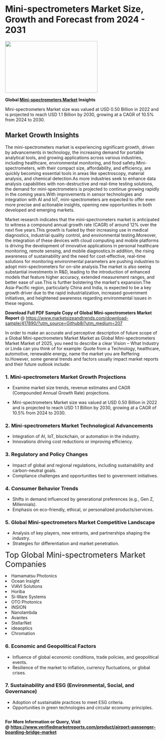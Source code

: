 <H1>Mini-spectrometers Market Size, Growth and Forecast from 2024 - 2031</H1><img class="aligncenter size-medium wp-image-584254" src="https://thirdeyenews.in/wp-content/uploads/2024/09/Global-Market-Research-300x168.jpeg" alt="" width="300" height="168" /><p><strong>Global&nbsp;<a href="https://www.marketsizeandtrends.com/download-sample/417890/?utm_source=Github8j?utm_medium=207">Mini-spectrometers Market</a> Insights</strong></p><p>Mini-spectrometers Market size was valued at USD 0.50 Billion in 2022 and is projected to reach USD 1.1 Billion by 2030, growing at a CAGR of 10.5% from 2024 to 2030.</p><p><h2>Market Growth Insights</h2> <p>The mini-spectrometers market is experiencing significant growth, driven by advancements in technology, the increasing demand for portable analytical tools, and growing applications across various industries, including healthcare, environmental monitoring, and food safety.Mini-spectrometers, with their compact size, affordability, and efficiency, are quickly becoming essential tools in areas like spectroscopy, material analysis, and chemical detection.As more industries seek to enhance data analysis capabilities with non-destructive and real-time testing solutions, the demand for mini-spectrometers is projected to continue growing rapidly in the coming years.With improvements in sensor technologies and integration with AI and IoT, mini-spectrometers are expected to offer even more precise and actionable insights, opening new opportunities in both developed and emerging markets.</p> <p>Market research indicates that the mini-spectrometers market is anticipated to witness a compound annual growth rate (CAGR) of around 12% over the next five years.This growth is fueled by their increasing use in medical diagnostics, industrial quality control, and environmental testing.Moreover, the integration of these devices with cloud computing and mobile platforms is driving the development of innovative applications in personal healthcare monitoring, remote sensing, and mobile diagnostics.In addition, the rising awareness of sustainability and the need for cost-effective, real-time solutions for monitoring environmental parameters are pushing industries to adopt mini-spectrometers for on-site analysis.The market is also seeing substantial investments in R&D, leading to the introduction of enhanced models that feature higher accuracy, extended measurement ranges, and better ease of use.This is further bolstering the market's expansion.The Asia-Pacific region, particularly China and India, is expected to be a key growth driver due to the rapid industrialization, increased government initiatives, and heightened awareness regarding environmental issues in these regions.</p> <p><span class=""><strong>Download Full PDF Sample Copy of Global Mini-spectrometers Market Report</strong> @ <a href="https://www.marketsizeandtrends.com/download-sample/417890/?utm_source=Github8j?utm_medium=207" target="_blank">https://www.marketsizeandtrends.com/download-sample/417890/?utm_source=Github8j?utm_medium=207</a></span></p><p>In order to make an accurate and perceptive description of future scope of a Global&nbsp;Mini-spectrometers Market Market as Global&nbsp;Mini-spectrometers Market Market of 2025, you need to describe a clear Vision &ndash; What Industry or Linda can you think of for example: Quote from a Technology, healthcare, automotive, renewable energy, name the market you are Reffering to.However, some general trends and factors usually impact market reports and their future outlook include:</p><h3>1.&nbsp;<strong>Mini-spectrometers Market Growth Projections</strong></h3><ul><li>Examine market size trends, revenue estimates and CAGR (Compounded Annual Growth Rate) projections.</li><li><p>Mini-spectrometers Market size was valued at USD 0.50 Billion in 2022 and is projected to reach USD 1.1 Billion by 2030, growing at a CAGR of 10.5% from 2024 to 2030.</p></li></ul><h3>2.&nbsp;<strong>Mini-spectrometers Market Technological Advancements</strong></h3><ul><li>Integration of AI, IoT, blockchain, or automation in the industry.</li><li>Innovations driving cost reductions or improving efficiency.</li></ul><h3>3.&nbsp;<strong>Regulatory and Policy Changes</strong></h3><ul><li>Impact of global and regional regulations, including sustainability and carbon-neutral goals.</li><li>Compliance challenges and opportunities tied to government initiatives.</li></ul><h3>4.&nbsp;<strong>Consumer Behavior Trends</strong></h3><ul><li>Shifts in demand influenced by generational preferences (e.g., Gen Z, Millennials).</li><li>Emphasis on eco-friendly, ethical, or personalized products/services.</li></ul><h3>5.&nbsp;<strong>Global Mini-spectrometers Market Competitive Landscape</strong></h3><ul><li>Analysis of key players, new entrants, and partnerships shaping the industry.</li><li>Strategies for differentiation and market penetration.</li></ul><p data-pm-slice="1 1 []"><span style="color: inherit; font-family: inherit; font-size: 25px;">Top Global Mini-spectrometers Market Companies</span></p><div class="" data-test-id=""><p><li>Hamamatsu Photonics</li><li> Ocean Insight</li><li> VIAVI Solutions</li><li> Horiba</li><li> Si-Ware Systems</li><li> OTO Photonics</li><li> INSION</li><li> Nanolambda</li><li> Avantes</li><li> StellarNet</li><li> ideaoptics</li><li> Chromation</li></p></div><h3>6.&nbsp;<strong>Economic and Geopolitical Factors</strong></h3><ul><li>Influence of global economic conditions, trade policies, and geopolitical events.</li><li>Resilience of the market to inflation, currency fluctuations, or global crises.</li></ul><h3>7.&nbsp;<strong>Sustainability and ESG (Environmental, Social, and Governance)</strong></h3><ul><li>Adoption of sustainable practices to meet ESG criteria.</li><li>Opportunities in green technologies and circular economy principles.</li></ul><h2><strong style="font-size: 14px;">For More Information or Query, Visit @&nbsp;</strong><a style="background-color: #ffffff; font-size: 14px;" href="https://www.marketsizeandtrends.com/report/mini-spectrometers-market/" target="_blank">https://www.verifiedmarketreports.com/product/airport-passenger-boarding-bridge-market</a></h2>